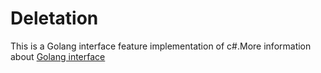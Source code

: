 Deletation
==========

This is a Golang interface feature implementation of c#.More information about [Golang interface](http://golangtutorials.blogspot.com/2011/06/interfaces-in-go.html)